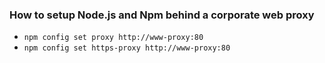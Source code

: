 ### How to setup Node.js and Npm behind a corporate web proxy

- `npm config set proxy http://www-proxy:80`
- `npm config set https-proxy http://www-proxy:80`


